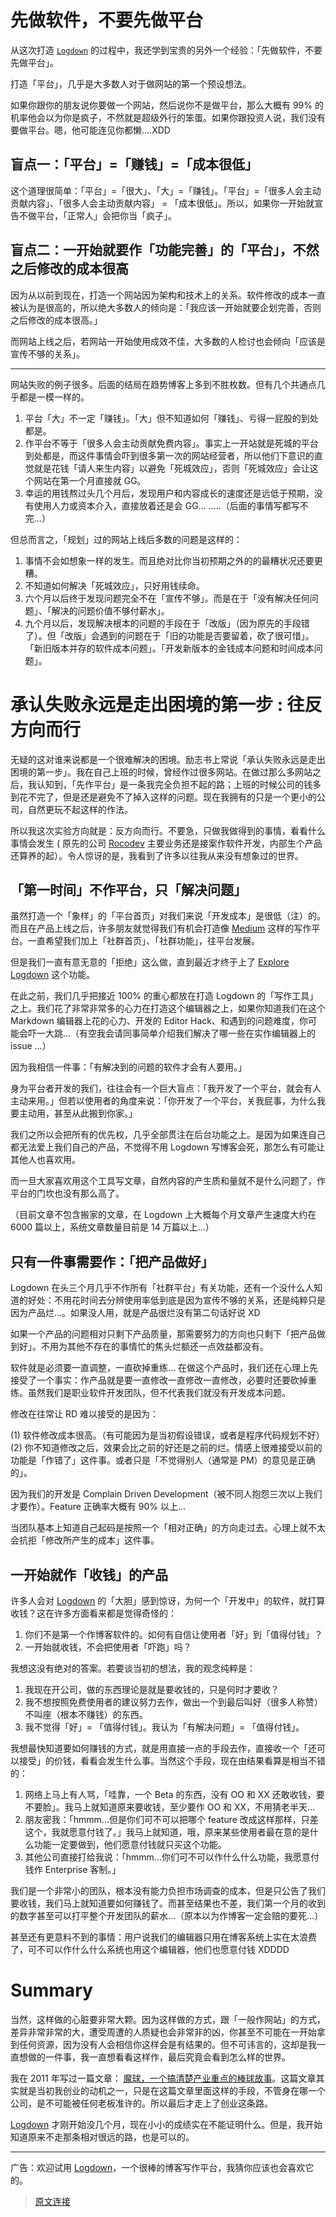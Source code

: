 先做软件，不要先做平台
================================================

从这次打造 [`Logdown`](http://logdown.com/) 的过程中，我还学到宝贵的另外一个经验：「先做软件，不要先做平台」。

打造「平台」，几乎是大多数人对于做网站的第一个预设想法。

如果你跟你的朋友说你要做一个网站，然后说你不是做平台，那么大概有 99% 的机率他会以为你是疯子，不然就是超级外行的笨蛋。如果你跟投资人说，我们没有要做平台。嗯，他可能连见你都懒....XDD

盲点一：「平台」=「赚钱」=「成本很低」
----------------------------------

这个道理很简单：「平台」=「很大」、「大」=「赚钱」。「平台」=「很多人会主动贡献内容」、「很多人会主动贡献内容」 = 「成本很低」。所以，如果你一开始就宣告不做平台，「正常人」会把你当「疯子」。

盲点二：一开始就要作「功能完善」的「平台」，不然之后修改的成本很高
----------------------------------

因为从以前到现在，打造一个网站因为架构和技术上的关系。软件修改的成本一直被认为是很高的，所以绝大多数人的倾向是：「我应该一开始就要企划完善，否则之后修改的成本很高。」

而网站上线之后，若网站一开始使用成效不佳，大多数的人检讨也会倾向「应该是宣传不够的关系」。

----------------------------------

网站失败的例子很多。后面的结局在趋势博客上多到不胜枚数。但有几个共通点几乎都是一模一样的。

1. 平台「大」不一定「赚钱」。「大」但不知道如何「赚钱」、亏得一屁股的到处都是。
2. 作平台不等于「很多人会主动贡献免费内容」。事实上一开站就是死城的平台到处都是，而这件事情会吓到很多第一次的网站经营者，所以他们下意识的直觉就是花钱「请人来生内容」以避免「死城效应」，否则「死城效应」会让这个网站在第一个月直接就 GG。
3. 幸运的用钱熬过头几个月后，发现用户和内容成长的速度还是远低于预期，没有使用人力或资本介入，直接放着还是会 GG...
.....（后面的事情写都写不完...）

但总而言之，「规划」过的网站上线后多数的问题是这样的：

1. 事情不会如想象一样的发生。而且绝对比你当初预期之外的的最糟状况还要更糟。
2. 不知道如何解决「死城效应」，只好用钱续命。
3. 六个月以后终于发现问题完全不在「宣传不够」。而是在于「没有解决任何问题」、「解决的问题价值不够付薪水」。
4. 九个月以后，发现解决根本的问题的手段在于「改版」（因为原先的手段错了）。但「改版」会遇到的问题在于「旧的功能是否要留着，砍了很可惜」。「新旧版本并存的软件成本问题」。「开发新版本的金钱成本问题和时间成本问题」。

承认失败永远是走出困境的第一步 : 往反方向而行
================================================

无疑的这对谁来说都是一个很难解决的困境。励志书上常说「承认失败永远是走出困境的第一步」。我在自己上班的时候，曾经作过很多网站。在做过那么多网站之后，我认知到，「先作平台」是一条我完全负担不起的路；上班的时候公司的钱多到花不完了，但是还是避免不了掉入这样的问题。现在我拥有的只是一个更小的公司，自然更玩不起这样的作法。

所以我这次实验方向就是：反方向而行。不要急，只做我做得到的事情，看看什么事情会发生 ( 原先的公司 [Rocodev](http://rocodev.com/) 主要业务还是接案作软件开发，内部生个产品还算养的起）。令人惊讶的是，我看到了许多以往我从来没有想象过的世界。

「第一时间」不作平台，只「解决问题」
----------------------------------

虽然打造一个「象样」的「平台首页」对我们来说「开发成本」是很低（注）的。而且在产品上线之后，许多朋友就觉得我们有机会打造像 [Medium](https://medium.com/) 这样的写作平台。一直希望我们加上「社群首页」、「社群功能」，往平台发展。

但是我们一直有意无意的「拒绝」这么做，直到最近才终于上了 [Explore Logdown](http://logdown.com/explore) 这个功能。

在此之前，我们几乎把接近 100% 的重心都放在打造 Logdown 的「写作工具」之上。我们花了非常非常多的心力在打造这个编辑器之上，如果你知道我们在这个 Markdown 编辑器上花的心力、开发的 Editor Hack、和遇到的问题难度，你可能会吓一大跳...（有空我会请同事简单介绍我们解决了哪一些在实作编辑器上的 issue ...）

因为我相信一件事：「有解决到的问题的软件才会有人要用。」

身为平台者开发的我们，往往会有一个巨大盲点：「我开发了一个平台，就会有人主动来用。」但若以使用者的角度来说：「你开发了一个平台，关我屁事，为什么我要主动用，甚至从此搬到你家。」

我们之所以会把所有的优先权，几乎全部贯注在后台功能之上。是因为如果连自己都无法爱上我们自己的产品，不觉得不用 Logdown 写博客会死，那怎么有可能让其他人也喜欢用。

而一旦大家喜欢用这个工具写文章，自然内容的产生质和量就不是什么问题了，作平台的门坎也没有那么高了。

（目前文章不包含搬家的文章，在 Logdown 上大概每个月文章产生速度大约在 6000 篇以上，系统文章数量目前是 14 万篇以上...）

只有一件事需要作：「把产品做好」
----------------------------------

Logdown 在头三个月几乎不作所有「社群平台」有关功能，还有一个没什么人知道的好处：不用花时间去分辨使用率低到底是因为宣传不够的关系，还是纯粹只是因为产品烂...。如果没人用，就是产品很烂没有第二句话好说 XD

如果一个产品的问题相对只剩下产品质量，那需要努力的方向也只剩下「把产品做到好」。不用为其他不存在的事情忙的焦头烂额还一点效益都没有。

软件就是必须要一直调整，一直砍掉重练...
在做这个产品时，我们还在心理上先接受了一个事实：作产品就是要一直修改一直修改一直修改，必要时还要砍掉重练。虽然我们是职业软件开发团队，但不代表我们就没有开发成本问题。

修改在往常让 RD 难以接受的是因为：

(1) 软件修改成本很高。（有可能因为是当初假设错误，或者是程序代码规划不好）
(2) 你不知道修改之后，效果会比之前的好还是之前的烂。情感上很难接受以前的功能是「作错了」这件事。或者只是「不觉得别人（通常是 PM）的意见是正确的」。

因为我们的开发是 Complain Driven Development（被不同人抱怨三次以上我们才要作）。Feature 正确率大概有 90% 以上...

当团队基本上知道自己起码是按照一个「相对正确」的方向走过去。心理上就不太会抗拒「修改所产生的成本」这件事。

一开始就作「收钱」的产品
----------------------------------

许多人会对 [Logdown](http://blog.logdown.com/) 的「大胆」感到惊讶，为何一个「开发中」的软件，就打算收钱？这在许多方面看来都是觉得奇怪的：

1. 你们不是第一个作博客软件的。如何有自信让使用者「好」到「值得付钱」？
2. 一开始就收钱，不会把使用者「吓跑」吗？

我想这没有绝对的答案。若要谈当初的想法，我的观念纯粹是：

1. 我现在开公司，做的东西理论是就是要收钱的，只是何时才要收？
2. 我不想按照免费使用者的建议努力去作，做出一个到最后叫好（很多人称赞）不叫座（根本不赚钱）的东西。
3. 我不觉得「好」= 「值得付钱」。我认为「有解决问题」= 「值得付钱」。

我想最快知道要如何赚钱的方式，就是用直接一点的手段去作，直接收一个「还可以接受」的价钱，看看会发生什么事。当然这个手段，现在由结果看算是相当不错的：

1. 网络上马上有人骂，「哇靠，一个 Beta 的东西，没有 OO 和 XX 还敢收钱，要不要脸」。我马上就知道原来要收钱，至少要作 OO 和 XX，不用猜老半天...
2. 朋友密我：「hmmm...但是你们可不可以把哪个 feature 改成这样那样，只差这个，我就愿意付钱了。」我马上就知道，哦，原来某些使用者最在意的是什么功能一定要做到，他们愿意付钱就只买这个功能。
3. 其他公司直接打给我说：「hmmm...你们可不可以作什么什么功能，我愿意付钱作 Enterprise 客制。」

我们是一个非常小的团队，根本没有能力负担市场调查的成本，但是只公告了我们要收钱，我们马上就知道要如何赚钱了。而甚至结果也不差，我们第一个月的收到的数字甚至可以打平整个开发团队的薪水...（原本以为作博客一定会赔的要死...）

甚至还有更意料不到的事情：用户说我们的编辑器只用在博客系统上实在太浪费了，可不可以作什么什么系统也用这个编辑器，他们也愿意付钱 XDDDD

Summary
================================================

当然，这样做的心脏要非常大颗。因为这样做的方式，跟「一般作网站」的方式，差异非常非常的大，遭受周遭的人质疑也会非常非的凶，你甚至不可能在一开始拿到任何资源，因为没有人会相信你这样会是有结果的。但不可讳言的，这却是我一直想做的一件事，我一直想看看这样作，最后究竟会看到怎么样的世界。

我在 2011 年写过一篇文章： [魔球，一个搞清楚产业重点的棒球故事](http://blog.xdite.net/posts/2011/11/14/money-ball)。这篇文章其实就是当初我创业的动机之一，只是在这篇文章里面这样的手段，不管身在哪一个公司，是不可能被任何老板准许的。所以最后才走上了创业这条路。

[Logdown](http://logdown.com/) 才刚开始没几个月，现在小小的成绩实在不能证明什么。但是，我开始知道原来不走那条相对很远的路，也是可以的。

-----------------------

广告：欢迎试用 [Logdown](http://logdown.com/)，一个很棒的博客写作平台，我猜你应该也会喜欢它的。

> [原文连接](http://blog.xdite.net/posts/2013/10/05/software-first-not-platforms)
